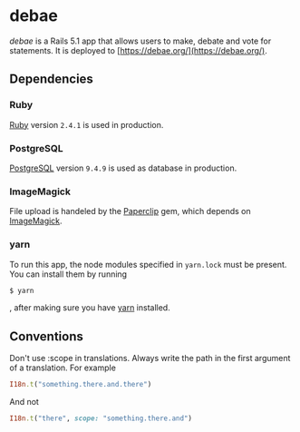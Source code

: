 # debae

_debae_ is a Rails 5.1 app that allows users to make, debate and vote for statements. It is deployed to [https://debae.org/](https://debae.org/).

## Dependencies

### Ruby

[Ruby](https://www.ruby-lang.org/en/) version `2.4.1` is used in production.

### PostgreSQL

[PostgreSQL](https://www.postgresql.org/) version `9.4.9` is used as database in production.

### ImageMagick

File upload is handeled by the [Paperclip](https://github.com/thoughtbot/paperclip) gem, which depends on [ImageMagick](http://www.imagemagick.org/script/index.php).

### yarn

To run this app, the node modules specified in `yarn.lock` must be present. You can install them by running

```sh
$ yarn
```

, after making sure you have [yarn](https://yarnpkg.com/lang/en/) installed.

## Conventions

Don't use :scope in translations. Always write the path in the first argument of a translation. For example

```ruby
I18n.t("something.there.and.there")
```

And not

```ruby
I18n.t("there", scope: "something.there.and")
```

